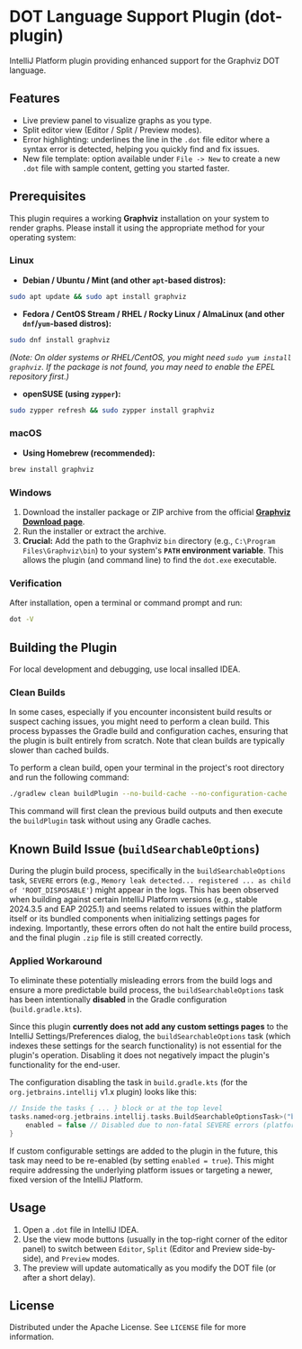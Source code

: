 # DOT Language Support Plugin (dot-plugin)

IntelliJ Platform plugin providing enhanced support for the Graphviz DOT language.

## Features

* Live preview panel to visualize graphs as you type.
* Split editor view (Editor / Split / Preview modes).
* Error highlighting: underlines the line in the `.dot` file editor where a syntax error is detected, helping you quickly find and fix issues.
* New file template: option available under `File -> New` to create a new `.dot` file with sample content, getting you started faster.
## Prerequisites

This plugin requires a working **Graphviz** installation on your system to render graphs. Please install it using the appropriate method for your operating system:

### Linux

* **Debian / Ubuntu / Mint (and other `apt`-based distros):**
```bash
sudo apt update && sudo apt install graphviz
```

* **Fedora / CentOS Stream / RHEL / Rocky Linux / AlmaLinux (and other `dnf`/`yum`-based distros):**
```bash
sudo dnf install graphviz
```
*(Note: On older systems or RHEL/CentOS, you might need `sudo yum install graphviz`. If the package is not found, you may need to enable the EPEL repository first.)*

* **openSUSE (using `zypper`):**
```bash
sudo zypper refresh && sudo zypper install graphviz
```

### macOS

* **Using Homebrew (recommended):**
```bash
brew install graphviz
```

### Windows

1.  Download the installer package or ZIP archive from the official **[Graphviz Download page](https://graphviz.org/download/)**.
2.  Run the installer or extract the archive.
3.  **Crucial:** Add the path to the Graphviz `bin` directory (e.g., `C:\Program Files\Graphviz\bin`) to your system's **`PATH` environment variable**. This allows the plugin (and command line) to find the `dot.exe` executable.

### Verification

After installation, open a terminal or command prompt and run:
```bash
dot -V
```

## Building the Plugin

For local development and debugging, use local insalled IDEA.

### Clean Builds

In some cases, especially if you encounter inconsistent build results or suspect caching issues, you might need to perform a clean build. This process bypasses the Gradle build and configuration caches, ensuring that the plugin is built entirely from scratch. Note that clean builds are typically slower than cached builds.

To perform a clean build, open your terminal in the project's root directory and run the following command:

```bash
./gradlew clean buildPlugin --no-build-cache --no-configuration-cache
```

This command will first clean the previous build outputs and then execute the `buildPlugin` task without using any Gradle caches.

## Known Build Issue (`buildSearchableOptions`)

During the plugin build process, specifically in the `buildSearchableOptions` task, `SEVERE` errors (e.g., `Memory leak detected... registered ... as child of 'ROOT_DISPOSABLE'`) might appear in the logs. This has been observed when building against certain IntelliJ Platform versions (e.g., stable 2024.3.5 and EAP 2025.1) and seems related to issues within the platform itself or its bundled components when initializing settings pages for indexing. Importantly, these errors often do not halt the entire build process, and the final plugin `.zip` file is still created correctly.

### Applied Workaround

To eliminate these potentially misleading errors from the build logs and ensure a more predictable build process, the `buildSearchableOptions` task has been intentionally **disabled** in the Gradle configuration (`build.gradle.kts`).

Since this plugin **currently does not add any custom settings pages** to the IntelliJ Settings/Preferences dialog, the `buildSearchableOptions` task (which indexes these settings for the search functionality) is not essential for the plugin's operation. Disabling it does not negatively impact the plugin's functionality for the end-user.

The configuration disabling the task in `build.gradle.kts` (for the `org.jetbrains.intellij` v1.x plugin) looks like this:

```kotlin
// Inside the tasks { ... } block or at the top level
tasks.named<org.jetbrains.intellij.tasks.BuildSearchableOptionsTask>("buildSearchableOptions") {
    enabled = false // Disabled due to non-fatal SEVERE errors (platform issue) logged by this task during build.
}
```

If custom configurable settings are added to the plugin in the future, this task may need to be re-enabled (by setting `enabled = true`). This might require addressing the underlying platform issues or targeting a newer, fixed version of the IntelliJ Platform.


## Usage

1.  Open a `.dot` file in IntelliJ IDEA.
2.  Use the view mode buttons (usually in the top-right corner of the editor panel) to switch between `Editor`, `Split` (Editor and Preview side-by-side), and `Preview` modes.
3.  The preview will update automatically as you modify the DOT file (or after a short delay).

## License

Distributed under the Apache License. See `LICENSE` file for more information.
